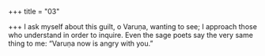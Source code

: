 +++
title = "03"

+++
I ask myself about this guilt, o Varuṇa, wanting to see; I approach those  who understand in order to inquire.
Even the sage poets say the very same thing to me: “Varuṇa now is angry  with you.”